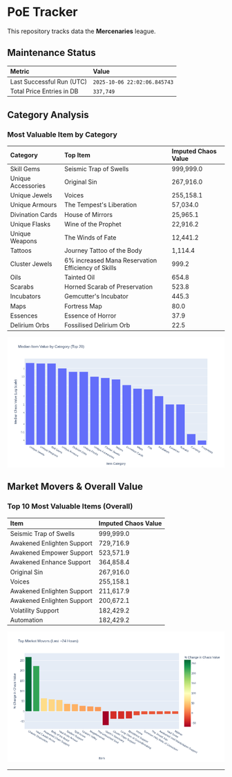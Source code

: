 # PoE Tracker

This repository tracks data the **Mercenaries** league.

## Maintenance Status

<!-- START_MAINTENANCE -->
| Metric | Value |
|:---|:---|
| Last Successful Run (UTC) | `2025-10-06 22:02:06.845743` |
| Total Price Entries in DB | `337,749` |

<!-- END_MAINTENANCE -->

## Category Analysis

<!-- START_CATEGORY_ANALYSIS -->
### Most Valuable Item by Category
| Category | Top Item | Imputed Chaos Value |
| :--- | :--- | :--- |
| Skill Gems | Seismic Trap of Swells | 999,999.0 |
| Unique Accessories | Original Sin | 267,916.0 |
| Unique Jewels | Voices | 255,158.1 |
| Unique Armours | The Tempest's Liberation | 57,034.0 |
| Divination Cards | House of Mirrors | 25,965.1 |
| Unique Flasks | Wine of the Prophet | 22,916.2 |
| Unique Weapons | The Winds of Fate | 12,441.2 |
| Tattoos | Journey Tattoo of the Body | 1,114.4 |
| Cluster Jewels | 6% increased Mana Reservation Efficiency of Skills | 999.2 |
| Oils | Tainted Oil | 654.8 |
| Scarabs | Horned Scarab of Preservation | 523.8 |
| Incubators | Gemcutter's Incubator | 445.3 |
| Maps | Fortress Map | 80.0 |
| Essences | Essence of Horror | 37.9 |
| Delirium Orbs | Fossilised Delirium Orb | 22.5 |


![Category Analysis Chart](charts/category_analysis.png)
<!-- END_CATEGORY_ANALYSIS -->

## Market Movers & Overall Value

<!-- START_ANALYSIS -->
### Top 10 Most Valuable Items (Overall)
| Item | Imputed Chaos Value |
| :--- | :--- |
| Seismic Trap of Swells | 999,999.0 |
| Awakened Enlighten Support | 729,716.9 |
| Awakened Empower Support | 523,571.9 |
| Awakened Enhance Support | 364,858.4 |
| Original Sin | 267,916.0 |
| Voices | 255,158.1 |
| Awakened Enlighten Support | 211,617.9 |
| Awakened Enlighten Support | 200,672.1 |
| Volatility Support | 182,429.2 |
| Automation | 182,429.2 |


![Market Movers Chart](charts/market_movers.png)
<!-- END_ANALYSIS -->

---
